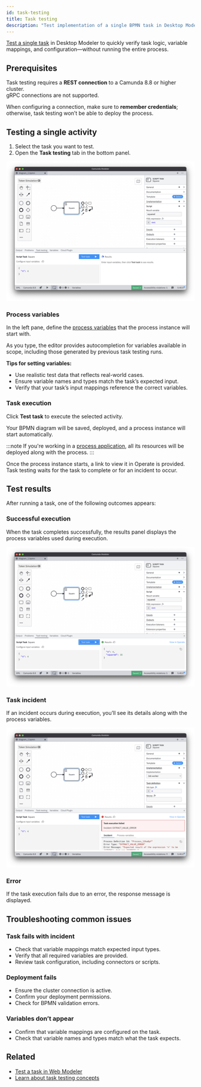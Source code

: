```yaml
---
id: task-testing
title: Task testing
description: "Test implementation of a single BPMN task in Desktop Modeler."
---
```


[Test a single task](../../concepts/task-testing.md) in Desktop Modeler to quickly verify task logic, variable mappings, and configuration—without running the entire process.

## Prerequisites

Task testing requires a **REST connection** to a Camunda 8.8 or higher cluster.  
gRPC connections are not supported.

When configuring a connection, make sure to **remember credentials**; otherwise, task testing won’t be able to deploy the process.

## Testing a single activity

1. Select the task you want to test.
2. Open the **Task testing** tab in the bottom panel.

![Testing tab](./img/task-testing/testing-tab.png)

### Process variables

In the left pane, define the [process variables](../../concepts/variables.md) that the process instance will start with.

As you type, the editor provides autocompletion for variables available in scope, including those generated by previous task testing runs.

**Tips for setting variables:**

- Use realistic test data that reflects real-world cases.
- Ensure variable names and types match the task’s expected input.
- Verify that your task’s input mappings reference the correct variables.

### Task execution

Click **Test task** to execute the selected activity.

Your BPMN diagram will be saved, deployed, and a process instance will start automatically.

:::note
If you're working in a [process application](./process-applications.md), all its resources will be deployed along with the process.
:::

Once the process instance starts, a link to view it in Operate is provided.  
Task testing waits for the task to complete or for an incident to occur.

## Test results

After running a task, one of the following outcomes appears:

### Successful execution

When the task completes successfully, the results panel displays the process variables used during execution.

![Testing success](./img/task-testing/testing-success.png)

### Task incident

If an incident occurs during execution, you’ll see its details along with the process variables.

![Testing incident](./img/task-testing/testing-incident.png)

### Error

If the task execution fails due to an error, the response message is displayed.

## Troubleshooting common issues

### Task fails with incident

- Check that variable mappings match expected input types.
- Verify that all required variables are provided.
- Review task configuration, including connectors or scripts.

### Deployment fails

- Ensure the cluster connection is active.
- Confirm your deployment permissions.
- Check for BPMN validation errors.

### Variables don’t appear

- Confirm that variable mappings are configured on the task.
- Check that variable names and types match what the task expects.

## Related

- [Test a task in Web Modeler](../../components/modeler/web-modeler/task-testing.md)
- [Learn about task testing concepts](../../concepts/task-testing.md)
